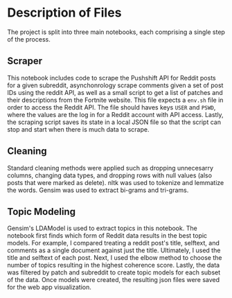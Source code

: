 # Description of Files 

The project is split into three main notebooks, each comprising a single step of the process. 

## Scraper

This notebook includes code to scrape the Pushshift API for Reddit posts for a given subreddit, asynchonrology scrape comments given a set of post IDs using the reddit API, as well as a small script to get a list of patches and their descriptions from the Fortnite website. This file expects a `env.sh` file in order to access the Reddit API. The file should haves keys `USER` and `PSWD`, where the values are the log in for a Reddit account with API access. Lastly, the scraping script saves its state in a local JSON file so that the script can stop and start when there is much data to scrape. 

## Cleaning

Standard cleaning methods were applied such as dropping unnecesarry columns, changing data types, and dropping rows with null values (also posts that were marked as delete). nltk was used to tokenize and lemmatize the words. Gensim was used to extract bi-grams and tri-grams. 

## Topic Modeling 

Gensim's LDAModel is used to extract topics in this notebook. The notebook first finds which form of Reddit data results in the best topic models. For example, I compared treating a reddit post's title, selftext, and comments as a single document against just the title. Ultimately, I used the title and selftext of each post. Next, I used the elbow method to choose the number of topics resulting in the highest coherence score. Lastly, the data was filtered by patch and subreddit to create topic models for each subset of the data. Once models were created, the resulting json files were saved for the web app visualization. 